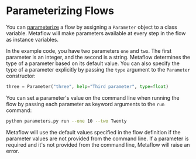 # Parameterizing Flows

You can [parameterize](https://docs.metaflow.org/api/flowspec#parameters) a flow by assigning a `Parameter` object to a class variable. Metaflow will make parameters available at every step in the flow as instance variables.

In the example code, you have two parameters `one` and `two`. The first parameter is an integer, and the second is a string. Metaflow determines the type of a parameter based on its default value. You can also specify the type of a parameter explicitly by passing the `type` argument to the `Parameter` constructor:

```python
three = Parameter("three", help="Third parameter", type=float)
```

You can set a parameter's value on the command line when running the flow by passing each parameter as keyword arguments to the `run` command:

```bash
python parameters.py run --one 10 --two Twenty
```

Metaflow will use the default values specified in the flow definition if the parameter values are not provided from the command line. If a parameter is required and it's not provided from the command line, Metaflow will raise an error.
